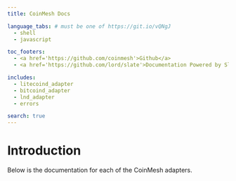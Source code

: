 ```yaml
---
title: CoinMesh Docs

language_tabs: # must be one of https://git.io/vQNgJ
  - shell
  - javascript

toc_footers:
  - <a href='https://github.com/coinmesh'>Github</a>
  - <a href='https://github.com/lord/slate'>Documentation Powered by Slate</a>

includes:
  - litecoind_adapter
  - bitcoind_adapter
  - lnd_adapter
  - errors

search: true
---
```


# Introduction

Below is the documentation for each of the CoinMesh adapters.
